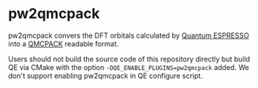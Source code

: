 # pw2qmcpack
pw2qmcpack convers the DFT orbitals calculated by [Quantum ESPRESSO](https://www.quantum-espresso.org/) into a [QMCPACK](https://qmcpack.org/) readable format.

Users should not build the source code of this repository directly but build QE via CMake with the option `-DQE_ENABLE_PLUGINS=pw2qmcpack` added.
We don't support enabling pw2qmcpack in QE configure script.
